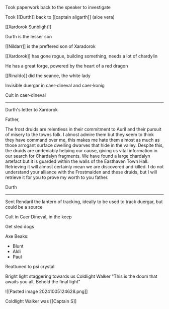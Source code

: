 
Took paperwork back to the speaker to investigate

Took [[Durth]] back to [[captain aligarth]]  (aloe vera)

[[Xardorok Sunblight]]

Durth is the lesser son

[[Nildarr]] is the preffered son of Xaradorok

[[Xardorok]] has gone rogue, building something, needs a lot of chardylin

He has a great forge, powered by the heart of a red dragon

[[Rinaldo]] did the seance, the white lady

Invisible duergar in caer-dineval and caer-konig

Cult in caer-dineval

<hr>

Durth's letter to Xardorok

Father,

The frost druids are relentless in their commitment to Auril and their pursuit of misery to the towns folk. I almost admire them but they seem to think they have command over me, this makes me hate them almost as much as those arrogant surface dwelling dwarves that hide in the valley. Despite this, the druids are undeniably helping our cause, giving us vital information in our search for Chardalyn fragments. We have found a large chardalyn artefact but it is guarded within the walls of the Easthaven Town Hall. Retrieving it will almost certainly mean we are discovered and killed. I do not understand your alliance with the Frostmaiden and these druids, but I will retrieve it for you to prove my worth to you father.

Durth

<hr>

Sent Rendaril the lantern of tracking, ideally to be used to track duergar, but could be a source

Cult in Caer Dineval, in the keep

Get sled dogs 

Axe Beaks:
- Blunt
- Aldi
- Paul

Reattuned to psi crystal

Bright light staggering towards us
Coldlight Walker
"This is the doom that awaits you all, Behold the final light"

![[Pasted image 20241005124628.png]]


Coldlight Walker was [[Captain S]]